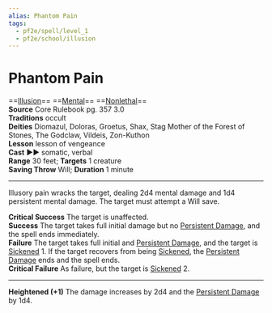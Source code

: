```yaml
---
alias: Phantom Pain 
tags:
  - pf2e/spell/level_1
  - pf2e/school/illusion
---
```


# Phantom Pain

==[Illusion](Illusion.md)== ==[Mental](Mental.md)== ==[Nonlethal](Nonlethal.md)==  
__Source__ Core Rulebook pg. 357 3.0  
**Traditions** occult  
**Deities** Diomazul, Doloras, Groetus, Shax, Stag Mother of the Forest of Stones, The Godclaw, Vildeis, Zon-Kuthon  
**Lesson** lesson of vengeance  
**Cast** ►► somatic, verbal  
**Range** 30 feet; **Targets** 1 creature  
**Saving Throw** Will; **Duration** 1 minute

---

Illusory pain wracks the target, dealing 2d4 mental damage and 1d4 persistent mental damage. The target must attempt a Will save.

**Critical Success** The target is unaffected.  
**Success** The target takes full initial damage but no [Persistent Damage](Persistent%20Damage.md), and the spell ends immediately.  
**Failure** The target takes full initial and [Persistent Damage](Persistent%20Damage.md), and the target is [Sickened](Sickened.md) 1. If the target recovers from being [Sickened](Sickened.md), the [Persistent Damage](Persistent%20Damage.md) ends and the spell ends.  
**Critical Failure** As failure, but the target is [Sickened](Sickened.md) 2.

<hr>

**Heightened (+1)** The damage increases by 2d4 and the [Persistent Damage](Persistent%20Damage.md) by 1d4.
